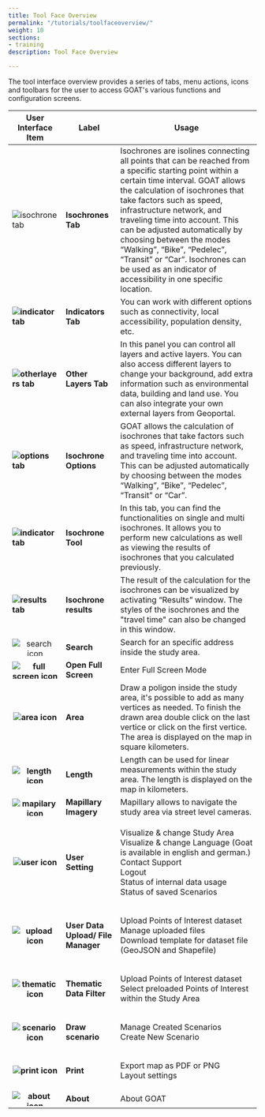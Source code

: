 ```yaml
---
title: Tool Face Overview
permalink: "/tutorials/toolfaceoverview/"
weight: 10
sections:
- training
description: Tool Face Overview

---
```

The tool interface overview provides a series of tabs, menu actions, icons and toolbars for the user to access GOAT's various functions and configuration screens.



<table class="table table-striped table-hover ">
  <thead>
    <tr>
      <th>User Interface Item </th>
      <th>Label</th>
      <th>Usage</th>
    </tr>
  </thead>
  <tbody>
    <tr class="success">
      <td><b></b><img src="/images/tutorials/Tool Interface Overview/isochrone_tab.webp" alt="isochrone tab" style="max-height:100px;"/></td>
      <td><b>Isochrones Tab</b></td>
      <td>Isochrones are isolines connecting all points that can be reached from a specific starting point within a certain time interval. GOAT allows the calculation of isochrones that take factors such as speed, infrastructure network, and traveling time into account. This can be adjusted automatically by choosing between the modes “Walking”, “Bike”, “Pedelec”, “Transit” or “Car”. Isochrones can be used as an indicator of accessibility in one specific location.</td>
    </tr>
    <tr class="success">
      <td><b><img src="/images/tutorials/Tool Interface Overview/indicator_tab.webp" alt="indicator tab" style="max-height:100px;"/></b></td>
      <td><b>Indicators Tab</b></td>
      <td>You can work with different options such as connectivity, local accessibility, population density, etc.
</td>
    </tr>
    <tr class="success">
      <td><b><img src="/images/tutorials/Tool Interface Overview/otherlayers_tab.webp" alt="otherlayers tab" style="max-height:100px;"/></b></td>
      <td><b>Other Layers Tab</b></td>
      <td>In this panel you can control all layers and active layers. You can also access different layers to change your background, add extra information such as environmental data, building and land use. You can also integrate your own external layers from Geoportal.
</td>
    </tr>
    <tr class="warning">
      <td><b><img src="/images/tutorials/Tool Interface Overview/options_tab.webp" alt="options tab" style="max-height:100px;"/></b></td>
      <td><b>Isochrone Options</b></td>
      <td>GOAT allows the calculation of isochrones that take factors such as speed, infrastructure network, and traveling time into account. This can be adjusted automatically by choosing between the modes “Walking”, “Bike”, “Pedelec”, “Transit” or “Car”.</td>
    </tr>
    <tr class="warning">
      <td><b><img src="/images/tutorials/Tool Interface Overview/isochrone_calculation_tab.webp" alt="indicator tab" style="max-height:100px;"/></b></td>
      <td><b>Isochrone Tool
</td>
      <td>In this tab, you can find the functionalities on single and multi isochrones. It allows you to perform new calculations as well as viewing the results of isochrones that you calculated previously.
</td>
    </tr>
    <tr class="danger">
      <td><b><img src="/images/tutorials/Tool Interface Overview/results_tab.webp" alt="results tab" style="max-height:100px;"/></b></td>
      <td><b>Isochrone results</b></td>
      <td>The result of the calculation for the isochrones can be visualized by activating “Results” window.
      The styles of the isochrones and the "travel time" can also be changed in this window.</td>
    </tr>
    <tr class="danger">
      <td><center><img src="/images/tutorials/Tool Interface Overview/search_icon.webp" alt="search icon" style="max-height:35px;"/></center></td>
      <td><b>Search </b></td>
      <td>Search for an specific address inside the study area.</td>
    </tr>
    </tr>
    <tr class="danger">
      <td><b><center><img src="/images/tutorials/Tool Interface Overview/fullscreen_icon.webp" alt="full screen icon" style="max-height:35px;"/></center></b></td>
      <td><b>Open Full Screen</b></td>
      <td>Enter Full Screen Mode</td>
    </tr>
    <tr class="danger">
      <td><b><center><img src="/images/tutorials/Tool Interface Overview/area_icon.webp" alt="area icon" style="max-height:35px;"/></center></b></td>
      <td><b>Area</b></td>
      <td>Draw a poligon inside the study area, it's possible to add as many vertices as needed. To finish the drawn area double click on the last vertice or click on the first vertice. The area is displayed on the map in square kilometers.</td>
    </tr>
    <tr class="danger">
      <td><b><center><img src="/images/tutorials/Tool Interface Overview/length_icon.webp" alt="length icon" style="max-height:35px;"/></center></b></td>
      <td><b>Length</b></td>
      <td>Length can be used for linear measurements within the study area. The length is displayed on the map in kilometers.</td>
    </tr>
    </tr>
    <tr class="danger">
      <td><b><center><img src="/images/tutorials/Tool Interface Overview/mapilary_icon.webp" alt="mapilary icon" style="max-height:35px;"/></center></b></td>
      <td><b>Mapillary Imagery</b></td>
      <td>Mapillary allows to navigate the study area via street level cameras.</td>
    </tr>
    </tr>
    <tr class="danger">
      <td><b><center><img src="/images/tutorials/Tool Interface Overview/user_icon.webp" alt="user icon" style="max-height:33px;"/></center></b></td>
      <td><b>User Setting</b></td>
      <td>
<p>Visualize & change Study Area<br>
Visualize & change Language (Goat is available in english and german.)<br>
Contact Support<br>
Logout<br>
Status of internal data usage<br>
Status of saved Scenarios</p>
</td>
    </tr>
    <tr class="danger">
      <td><b><center><img src="/images/tutorials/Tool Interface Overview/upload_icon.webp" alt="upload icon" style="max-height:38px;"/></center></b></td>
      <td><b>User Data Upload/ File Manager</b></td>
      <td>
<p>Upload Points of Interest dataset<br>
Manage uploaded files<br>
Download template for dataset file (GeoJSON and Shapefile)</p>
</td>
    </tr>
</td>
    </tr>
    <tr class="danger">
      <td><b><center><img src="/images/tutorials/Tool Interface Overview/thematic_icon.webp" alt="thematic icon" style="max-height:38px;"/></center></b></td>
      <td><b>Thematic Data Filter</b></td>
      <td>
<p>Upload Points of Interest dataset<br>
Select preloaded Points of Interest within the Study Area</p>
</td>
    </tr>
</td>
    </tr>
    <tr class="danger">
      <td><b><center><img src="/images/tutorials/Tool Interface Overview/scenario_icon.webp" alt="scenario icon" style="max-height:38px;"/></center></b></td>
      <td><b>Draw scenario</b></td>
      <td>
<p>Manage Created Scenarios<br>
Create New Scenario</p>
</td>
    </tr>
</td>
    </tr>
    <tr class="danger">
      <td><b><center><img src="/images/tutorials/Tool Interface Overview/deneme_icon2.webp" alt="print icon" style="max-height:38px;"/></center></b></td>
      <td><b>Print</b></td>
      <td>
<p>Export map as PDF or PNG<br>
Layout settings</p>
</td>
    </tr>
</td>
    </tr>
    <tr class="danger">
      <td><b><center><img src="/images/tutorials/Tool Interface Overview/about_icon.webp" alt="about icon" style="max-height:30px;"/></center></b></td>
      <td><b>About</b></td>
      <td>About GOAT</td>
    </tr>



    

  </tbody>
</table>


                                                                                                                                                                                

